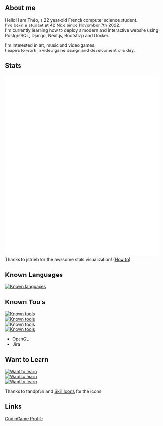 ## About me

Hello! I am Théo, a 22 year-old French computer science student.  
I've been a student at 42 Nice since November 7th 2022.  
I'm currently learning how to deploy a modern and interactive website using PostgreSQL, Django, Next.js, Bootstrap and Docker.  

I'm interested in art, music and video games.  
I aspire to work in video game design and development one day.  

## Stats

![](https://raw.githubusercontent.com/thepaqui/stats/master/generated/overview.svg#gh-dark-mode-only)
![](https://raw.githubusercontent.com/thepaqui/stats/master/generated/languages.svg#gh-dark-mode-only)  
Thanks to jstrieb for the awesome stats visualization! ([How to](https://github.com/jstrieb/github-stats))

## Known Languages

[![Known languages](https://skillicons.dev/icons?i=c,cpp,python,js&theme=dark)](https://skillicons.dev)

## Known Tools

[![Known tools](https://skillicons.dev/icons?i=linux,ubuntu,git,github,docker&theme=dark)](https://skillicons.dev)  
[![Known tools](https://skillicons.dev/icons?i=postgres,django,nextjs,bootstrap&theme=dark)](https://skillicons.dev)  
[![Known tools](https://skillicons.dev/icons?i=vim,vscode&theme=dark)](https://skillicons.dev)  
[![Known tools](https://skillicons.dev/icons?i=unity,gamemakerstudio&theme=dark)](https://skillicons.dev)  
- OpenGL
- Jira

## Want to Learn

[![Want to learn](https://skillicons.dev/icons?i=unreal,godot,blender&theme=dark)](https://skillicons.dev)  
[![Want to learn](https://skillicons.dev/icons?i=cs,rust,java,lua,ts&theme=dark)](https://skillicons.dev)  
[![Want to learn](https://skillicons.dev/icons?i=neovim&theme=dark)](https://skillicons.dev)  

Thanks to tandpfun and [Skill Icons](https://github.com/tandpfun/skill-icons) for the icons!

## Links

[CodinGame Profile](https://www.codingame.com/profile/2c6b0a3cff5e9ae80c4d7b877623d7765903174)
